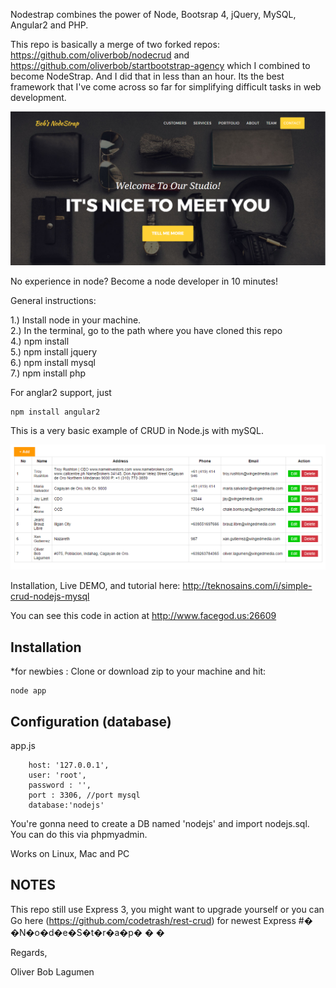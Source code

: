 Nodestrap combines the power of Node, Bootsrap 4, jQuery, MySQL, Angular2 and PHP.

This repo is basically a merge of two forked repos: https://github.com/oliverbob/nodecrud and https://github.com/oliverbob/startbootstrap-agency which I combined to become NodeStrap. And I did that in less than an hour. Its the best framework that I've come across so far for simplifying difficult tasks in web development.

![Alt text](/public/img/nodestrap.png?raw=true "NodeStrap screenshot")

No experience in node? Become a node developer in 10 minutes!

General instructions:

1.) Install node in your machine.  
2.) In the terminal, go to the path where you have cloned this repo  
4.) npm install  
5.) npm install jquery  
6.) npm install mysql  
7.) npm install php  

For anglar2 support, just

	npm install angular2

This is a very basic example of CRUD in Node.js with mySQL.

![Alt text](/public/img/record.png?raw=true "NodeStrap screenshot")

Installation, Live DEMO, and tutorial here: http://teknosains.com/i/simple-crud-nodejs-mysql 

You can see this code in action at http://www.facegod.us:26609

## Installation
*for newbies : Clone or download zip to your machine and hit:

	node app

## Configuration (database)
app.js

        host: '127.0.0.1',
        user: 'root',
        password : '',
        port : 3306, //port mysql
        database:'nodejs'	
	
You're gonna need to create a DB named 'nodejs' and import nodejs.sql. You can do this via phpmyadmin.

Works on Linux, Mac and PC

## NOTES
This repo still use Express 3, you might want to upgrade yourself or you can Go here (https://github.com/codetrash/rest-crud) for newest Express 
#� �N�o�d�e�S�t�r�a�p�
�
�


Regards,

Oliver Bob Lagumen
